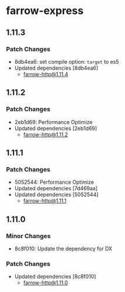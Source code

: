 # farrow-express

## 1.11.3

### Patch Changes

- 8db4ea6: set compile option: `target` to es5
- Updated dependencies [8db4ea6]
  - farrow-http@1.11.4

## 1.11.2

### Patch Changes

- 2eb1d69: Performance Optimize
- Updated dependencies [2eb1d69]
  - farrow-http@1.11.2

## 1.11.1

### Patch Changes

- 5052544: Performance Optimize
- Updated dependencies [7d469aa]
- Updated dependencies [5052544]
  - farrow-http@1.11.1

## 1.11.0

### Minor Changes

- 8c8f010: Update the dependency for DX

### Patch Changes

- Updated dependencies [8c8f010]
  - farrow-http@1.11.0
